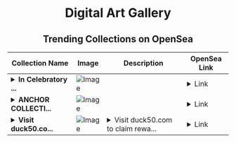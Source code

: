 <div align="center">

# Digital Art Gallery

## Trending Collections on OpenSea

| Collection Name                       | Image                                                                                     | Description                       | OpenSea Link                                                                                          |
|---------------------------------------|-------------------------------------------------------------------------------------------|-----------------------------------|--------------------------------------------------------------------------------------------------------|
| **<details><summary>In Celebratory ...</summary>In Celebratory Fonts In</details>** | ![Image](https://i.seadn.io/s/raw/files/c13bd1c28a174e9f01be304891b0e67e.jpg?w=500&auto=format?w=200&auto=format) |  | <details><summary>Link</summary>[In Celebratory Fonts In](https://opensea.io/collection/in-celebratory-fonts-in)</details> |
| **<details><summary>ANCHOR COLLECTI...</summary>ANCHOR COLLECTION</details>** | ![Image](https://i.seadn.io/s/raw/files/8c73e650a626880a21a548b46e93012c.webp?w=500&auto=format?w=200&auto=format) |  | <details><summary>Link</summary>[ANCHOR COLLECTION](https://opensea.io/collection/anchor-collection-1)</details> |
| **<details><summary>Visit duck50.co...</summary>Visit duck50.com to claim rewards</details>** | ![Image](https://i.seadn.io/s/raw/files/61505ee09c8353cfc9c4b2dcb450b191.jpg?w=500&auto=format?w=200&auto=format) | <details><summary>Visit duck50.com to claim rewa...</summary>Visit duck50.com to claim rewards</details> | <details><summary>Link</summary>[Visit duck50.com to claim rewards](https://opensea.io/collection/visit-duck50-com-to-claim-rewards)</details> |

</div>